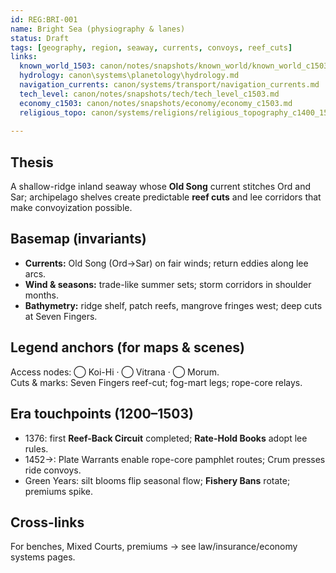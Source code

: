 ```yaml
---
id: REG:BRI-001
name: Bright Sea (physiography & lanes)
status: Draft
tags: [geography, region, seaway, currents, convoys, reef_cuts]
links:
  known_world_1503: canon/notes/snapshots/known_world/known_world_c1503.md
  hydrology: canon\systems\planetology\hydrology.md
  navigation_currents: canon/systems/transport/navigation_currents.md
  tech_level: canon/notes/snapshots/tech/tech_level_c1503.md
  economy_c1503: canon/notes/snapshots/economy/economy_c1503.md
  religious_topo: canon/systems/religions/religious_topography_c1400_1560.md
  
---
```


## Thesis
A shallow-ridge inland seaway whose **Old Song** current stitches Ord and Sar; archipelago shelves create predictable **reef cuts** and lee corridors that make convoyization possible.

## Basemap (invariants)
- **Currents:** Old Song (Ord→Sar) on fair winds; return eddies along lee arcs.
- **Wind & seasons:** trade-like summer sets; storm corridors in shoulder months.
- **Bathymetry:** ridge shelf, patch reefs, mangrove fringes west; deep cuts at Seven Fingers.

## Legend anchors (for maps & scenes)
Access nodes: ◯ Koi-Hi · ◯ Vitrana · ◯ Morum.  
Cuts & marks: Seven Fingers reef-cut; fog-mart legs; rope-core relays.

## Era touchpoints (1200–1503)
- 1376: first **Reef-Back Circuit** completed; **Rate-Hold Books** adopt lee rules.
- 1452→: Plate Warrants enable rope-core pamphlet routes; Crum presses ride convoys.
- Green Years: silt blooms flip seasonal flow; **Fishery Bans** rotate; premiums spike.

## Cross-links
For benches, Mixed Courts, premiums → see law/insurance/economy systems pages.
